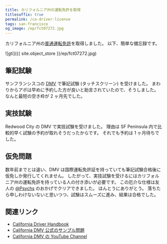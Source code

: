 ```yaml
---
title: カリフォルニア州の運転免許を取得
titlesuffix: true
permalink: /ca-driver-license
tags: san-francisco
og_image: /ep/fct07272.jpg
---
```


カリフォルニア州の[普通運転免許](https://www.dmv.ca.gov/portal/dmv/detail/pubs/hdbk/lic_classes)を取得しました。
以下、簡単な備忘録です。

![gti]({{ site.object_store }}/ep/fct07272.jpg)

## 筆記試験

サンフランシスコの [DMV](https://www.dmv.ca.gov/portal/dmv) で筆記試験 (タッチスクリーン) を受けました。
まわりからアポは早めに予約した方が良いと助言されていたので、そうしました。
なんと最短の空き枠が 2 ヶ月先でした。

## 実技試験

Redwood City の DMV で実技試験を受けました。
理由は SF Peninsula 内で比較的早く試験の予約が取れそうだったからです。
それでも予約は 1 ヶ月待ちでした。

## 仮免問題

数年前までとは違い、DMV は国際運転免許証を持っていても筆記試験合格後に仮免しか発行してくれません。
したがって、実技試験を受けるにはカリフォルニア州の運転免許を持っている人の付き添いが必要です。
この厄介な仕様は友人の [@Psychs](https://twitter.com/psychs) のおかげでクリアできました。
ほんとうにありがとう。
落ちたら申しわけないないと思いつつ、試験はスムーズに進み、結果は合格でした。

## 関連リンク

- [California Driver Handbook](https://www.dmv.ca.gov/portal/dmv/detail/pubs/hdbk/driver_handbook_toc)
- [California DMV 公式のサンプル問題](https://www.dmv.ca.gov/portal/dmv/?1dmy&urile=wcm:path:/dmv_content_en/dmv/pubs/interactive/tdrive/exam)
- [California DMV の YouTube Channel](https://www.youtube.com/user/CaliforniaDMV)
